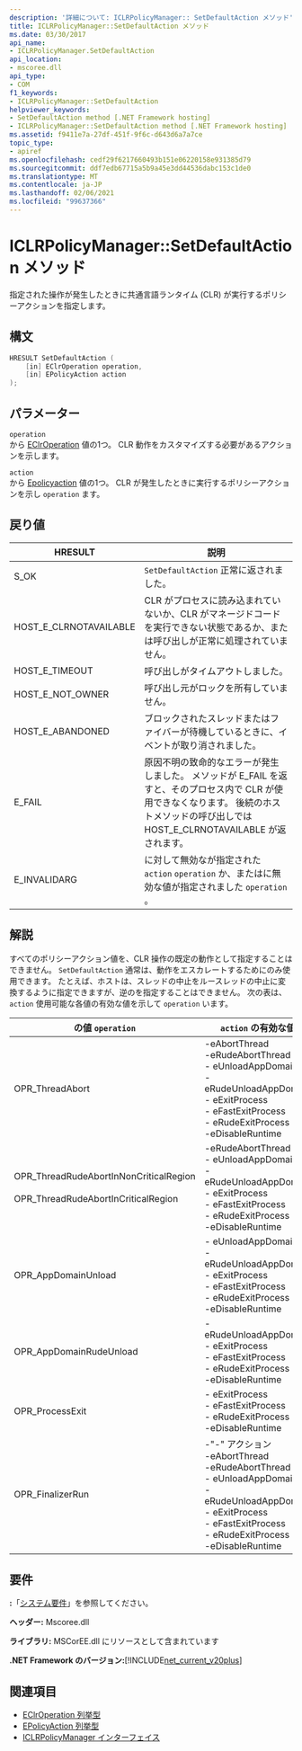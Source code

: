 ```yaml
---
description: '詳細について: ICLRPolicyManager:: SetDefaultAction メソッド'
title: ICLRPolicyManager::SetDefaultAction メソッド
ms.date: 03/30/2017
api_name:
- ICLRPolicyManager.SetDefaultAction
api_location:
- mscoree.dll
api_type:
- COM
f1_keywords:
- ICLRPolicyManager::SetDefaultAction
helpviewer_keywords:
- SetDefaultAction method [.NET Framework hosting]
- ICLRPolicyManager::SetDefaultAction method [.NET Framework hosting]
ms.assetid: f9411e7a-27df-451f-9f6c-d643d6a7a7ce
topic_type:
- apiref
ms.openlocfilehash: cedf29f6217660493b151e06220158e931385d79
ms.sourcegitcommit: ddf7edb67715a5b9a45e3dd44536dabc153c1de0
ms.translationtype: MT
ms.contentlocale: ja-JP
ms.lasthandoff: 02/06/2021
ms.locfileid: "99637366"
---
```

# <a name="iclrpolicymanagersetdefaultaction-method"></a>ICLRPolicyManager::SetDefaultAction メソッド

指定された操作が発生したときに共通言語ランタイム (CLR) が実行するポリシーアクションを指定します。  
  
## <a name="syntax"></a>構文  
  
```cpp  
HRESULT SetDefaultAction (  
    [in] EClrOperation operation,  
    [in] EPolicyAction action  
);  
```  
  
## <a name="parameters"></a>パラメーター  

 `operation`  
 から [EClrOperation](eclroperation-enumeration.md) 値の1つ。 CLR 動作をカスタマイズする必要があるアクションを示します。  
  
 `action`  
 から [Epolicyaction](epolicyaction-enumeration.md) 値の1つ。 CLR が発生したときに実行するポリシーアクションを示し `operation` ます。  
  
## <a name="return-value"></a>戻り値  
  
|HRESULT|説明|  
|-------------|-----------------|  
|S_OK|`SetDefaultAction` 正常に返されました。|  
|HOST_E_CLRNOTAVAILABLE|CLR がプロセスに読み込まれていないか、CLR がマネージドコードを実行できない状態であるか、または呼び出しが正常に処理されていません。|  
|HOST_E_TIMEOUT|呼び出しがタイムアウトしました。|  
|HOST_E_NOT_OWNER|呼び出し元がロックを所有していません。|  
|HOST_E_ABANDONED|ブロックされたスレッドまたはファイバーが待機しているときに、イベントが取り消されました。|  
|E_FAIL|原因不明の致命的なエラーが発生しました。 メソッドが E_FAIL を返すと、そのプロセス内で CLR が使用できなくなります。 後続のホストメソッドの呼び出しでは HOST_E_CLRNOTAVAILABLE が返されます。|  
|E_INVALIDARG|に対して無効なが指定された `action` `operation` か、またはに無効な値が指定されました `operation` 。|  
  
## <a name="remarks"></a>解説  

 すべてのポリシーアクション値を、CLR 操作の既定の動作として指定することはできません。 `SetDefaultAction` 通常は、動作をエスカレートするためにのみ使用できます。 たとえば、ホストは、スレッドの中止をルースレッドの中止に変換するように指定できますが、逆のを指定することはできません。 次の表は、 `action` 使用可能な各値の有効な値を示して `operation` います。  
  
|の値 `operation`|`action` の有効な値|  
|---------------------------|-------------------------------|  
|OPR_ThreadAbort|-eAbortThread<br />-eRudeAbortThread<br />- eUnloadAppDomain<br />- eRudeUnloadAppDomain<br />- eExitProcess<br />- eFastExitProcess<br />- eRudeExitProcess<br />-eDisableRuntime|  
|OPR_ThreadRudeAbortInNonCriticalRegion<br /><br /> OPR_ThreadRudeAbortInCriticalRegion|-eRudeAbortThread<br />- eUnloadAppDomain<br />- eRudeUnloadAppDomain<br />- eExitProcess<br />- eFastExitProcess<br />- eRudeExitProcess<br />-eDisableRuntime|  
|OPR_AppDomainUnload|- eUnloadAppDomain<br />- eRudeUnloadAppDomain<br />- eExitProcess<br />- eFastExitProcess<br />- eRudeExitProcess<br />-eDisableRuntime|  
|OPR_AppDomainRudeUnload|- eRudeUnloadAppDomain<br />- eExitProcess<br />- eFastExitProcess<br />- eRudeExitProcess<br />-eDisableRuntime|  
|OPR_ProcessExit|- eExitProcess<br />- eFastExitProcess<br />- eRudeExitProcess<br />-eDisableRuntime|  
|OPR_FinalizerRun|-"-" アクション<br />-eAbortThread<br />-eRudeAbortThread<br />- eUnloadAppDomain<br />- eRudeUnloadAppDomain<br />- eExitProcess<br />- eFastExitProcess<br />- eRudeExitProcess<br />-eDisableRuntime|  
  
## <a name="requirements"></a>要件  

 **:**「[システム要件](../../get-started/system-requirements.md)」を参照してください。  
  
 **ヘッダー:** Mscoree.dll  
  
 **ライブラリ:** MSCorEE.dll にリソースとして含まれています  
  
 **.NET Framework のバージョン:**[!INCLUDE[net_current_v20plus](../../../../includes/net-current-v20plus-md.md)]  
  
## <a name="see-also"></a>関連項目

- [EClrOperation 列挙型](eclroperation-enumeration.md)
- [EPolicyAction 列挙型](epolicyaction-enumeration.md)
- [ICLRPolicyManager インターフェイス](iclrpolicymanager-interface.md)
